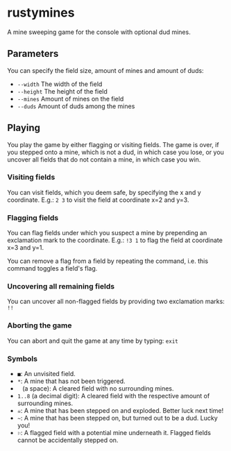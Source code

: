 # rustymines

A mine sweeping game for the console with optional dud mines.

## Parameters

You can specify the field size, amount of mines and amount of duds:

* `--width` The width of the field
* `--height` The height of the field
* `--mines` Amount of mines on the field
* `--duds` Amount of duds among the mines

## Playing

You play the game by either flagging or visiting fields.
The game is over, if you stepped onto a mine, which is not a dud, in which case you lose,
or you uncover all fields that do not contain a mine, in which case you win.

### Visiting fields

You can visit fields, which you deem safe, by specifying the x and y coordinate.
E.g.: `2 3` to visit the field at coordinate x=2 and y=3.

### Flagging fields

You can flag fields under which you suspect a mine by prepending an exclamation
mark to the coordinate. E.g.: `!3 1` to flag the field at coordinate x=3 and y=1.

You can remove a flag from a field by repeating the command, i.e. this command toggles a field's flag.

### Uncovering all remaining fields

You can uncover all non-flagged fields by providing two exclamation marks: `!!`

### Aborting the game

You can abort and quit the game at any time by typing: `exit`

### Symbols

- `■`: An unvisited field.
- `*`: A mine that has not been triggered.
- ` ` (a space): A cleared field with no surrounding mines.
- `1..8` (a decimal digit): A cleared field with the respective amount of surrounding mines.
- `☠`: A mine that has been stepped on and exploded. Better luck next time!
- `~`: A mine that has been stepped on, but turned out to be a dud. Lucky you!
- `⚐`: A flagged field with a potential mine underneath it. Flagged fields cannot be accidentally stepped on.
